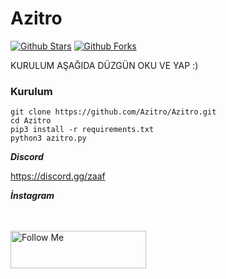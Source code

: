 # Azitro
[![Github Stars](https://img.shields.io/github/forks/Azitro/Azitro)]()
[![Github Forks](https://img.shields.io/github/forks/Azitro/Azitro)]() 

KURULUM AŞAĞIDA DÜZGÜN OKU VE YAP :)

### Kurulum

```console
git clone https://github.com/Azitro/Azitro.git
cd Azitro
pip3 install -r requirements.txt
python3 azitro.py
```

***Discord***

https://discord.gg/zaaf

***İnstagram***

<br><br>
<a href="https://www.instagram.com/spectaross/" target="_blank"><img src="https://www.instagram.com/accounts/login/?next=%2Fspectaross%2F&source=desktop_nav" alt="Follow Me" style="height: 60px !important;width: 217px !important;" ></a>
